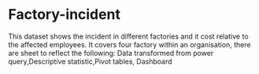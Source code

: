 # Factory-incident
This dataset shows the incident in different factories and it cost relative to the affected employees. It covers four factory within an organisation, there are sheet to reflect the following: Data transformed from power query,Descriptive statistic,Pivot tables, Dashboard
